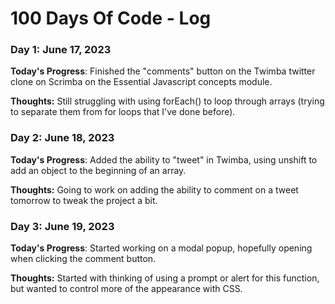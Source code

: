 # 100 Days Of Code - Log

### Day 1: June 17, 2023

**Today's Progress**: Finished the "comments" button on the Twimba twitter clone on Scrimba on the Essential Javascript concepts module.

**Thoughts:** Still struggling with using forEach() to loop through arrays (trying to separate them from for loops that I've done before).

### Day 2: June 18, 2023

**Today's Progress**: Added the ability to "tweet" in Twimba, using unshift to add an object to the beginning of an array.

**Thoughts:** Going to work on adding the ability to comment on a tweet tomorrow to tweak the project a bit.

### Day 3: June 19, 2023

**Today's Progress**: Started working on a modal popup, hopefully opening when clicking the comment button. 

**Thoughts:** Started with thinking of using a prompt or alert for this function, but wanted to control more of the appearance with CSS. 

